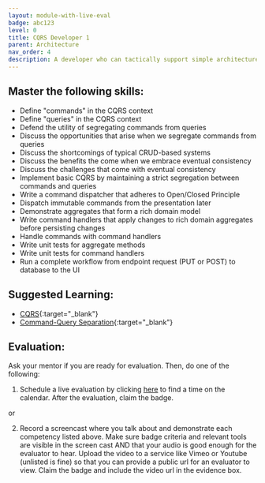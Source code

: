 ```yaml
---
layout: module-with-live-eval
badge: abc123
level: 0
title: CQRS Developer 1
parent: Architecture
nav_order: 4
description: A developer who can tactically support simple architecture influenced by Domain-Driven Design.
---
```

## Master the following skills:

- Define "commands" in the CQRS context
- Define "queries" in the CQRS context
- Defend the utility of segregating commands from queries
- Discuss the opportunities that arise when we segregate commands from queries
- Discuss the shortcomings of typical CRUD-based systems
- Discuss the benefits the come when we embrace eventual consistency
- Discuss the challenges that come with eventual consistency
- Implement basic CQRS by maintaining a strict segregation between commands and queries
- Write a command dispatcher that adheres to Open/Closed Principle
- Dispatch immutable commands from the presentation later
- Demonstrate aggregates that form a rich domain model
- Write command handlers that apply changes to rich domain aggregates before persisting changes
- Handle commands with command handlers
- Write unit tests for aggregate methods
- Write unit tests for command handlers
- Run a complete workflow from endpoint request (PUT or POST) to database to the UI

## Suggested Learning:

- [CQRS](https://cqrs.nu/){:target="\_blank"}
- [Command-Query Separation](https://en.wikipedia.org/wiki/Command%E2%80%93query_separation){:target="\_blank"}

## Evaluation:

Ask your mentor if you are ready for evaluation. Then, do one of the following:

1. Schedule a live evaluation by clicking [here](https://api.logro.io/widget/appointment/codex-evals/badge-level-8) to find a time on the calendar. After the evaluation, claim the badge.

or

2. Record a screencast where you talk about and demonstrate each competency listed above. Make sure badge criteria and relevant tools are visible in the screen cast AND that your audio is good enough for the evaluator to hear. Upload the video to a service like Vimeo or Youtube (unlisted is fine) so that you can provide a public url for an evaluator to view. Claim the badge and include the video url in the evidence box.
